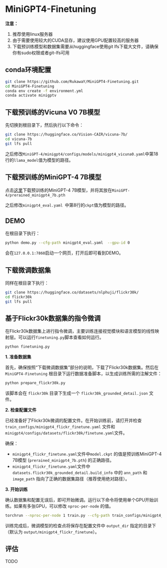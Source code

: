# MiniGPT4-Finetuning

**注意：**

1. 推荐使用linux服务器
2. 由于需要使用较大的CUDA显存，建议使用GPU配置较高的服务器
3. 下载预训练模型和数据集需要从huggingface使用git lfs下载大文件，请确保你有sudo权限或者git-lfs可用

## conda环境配置

```bash
git clone https://github.com/RukawaY/MiniGPT4-Finetuning.git
cd MiniGPT4-Finetuning
conda env create -f environment.yml
conda activate minigptv
```

## 下载预训练的Vicuna V0 7B模型

先切换到根目录下，然后执行以下命令：

```bash
git clone https://huggingface.co/Vision-CAIR/vicuna-7b/
cd vicuna-7b
git lfs pull
```

之后修改`MiniGPT-4/minigpt4/configs/models/minigpt4_vicuna0.yaml`中第18行的`llama_model`值为模型的路径。

## 下载预训练的MiniGPT-4 7B模型

点击[这里](https://drive.google.com/file/d/1RY9jV0dyqLX-o38LrumkKRh6Jtaop58R/view?usp=sharing)下载预训练的MiniGPT-4 7B模型，并将其放在`MiniGPT-4/prerained_minigpt4_7b.pth`

之后修改`minigpt4_eval.yaml `中第8行的`ckpt`值为模型的路径。

## DEMO

在根目录下执行：

```bash
python demo.py --cfg-path minigpt4_eval.yaml  --gpu-id 0
```

会在`127.0.0.1:7860`启动一个网页，打开后即可看到DEMO。

## 下载微调数据集

同样在根目录下执行：

```bash
git clone https://huggingface.co/datasets/nlphuji/flickr30k/
cd flickr30k
git lfs pull
```

## 基于Flickr30k数据集的指令微调

在Flickr30k数据集上进行指令微调，主要训练连接视觉模块和语言模型的线性映射层。可以运行`finetuning.py`脚本查看如何运行。

```bash
python finetuning.py
```

**1. 准备数据集**

首先，确保按照“下载微调数据集”部分的说明，下载了Flickr30k数据集。然后在 `MiniGPT4-Finetuning` 根目录下运行数据准备脚本，以生成训练所需的注解文件：

```bash
python prepare_flickr30k.py
```

该脚本会在 `flickr30k` 目录下生成一个 `flickr30k_grounded_detail.json` 文件。

**2. 检查配置文件**

已经准备好了Flickr30k微调的配置文件。在开始训练前，请打开并检查 `train_configs/minigpt4_flickr_finetune.yaml` 文件和`minigpt4/configs/datasets/flickr30k/finetune.yaml`文件。

确保：
- `minigpt4_flickr_finetune.yaml`文件中`model.ckpt` 的值是预训练MiniGPT-4 7B模型 (`prerained_minigpt4_7b.pth`) 的正确路径。
- `minigpt4_flickr_finetune.yaml`文件中`datasets.flickr30k_grounded_detail.build_info` 中的 `ann_path` 和 `image_path` 指向了正确的数据集路径（推荐使用绝对路径）。

**3. 开始训练**

确认数据集和配置无误后，即可开始微调。运行以下命令将使用单个GPU开始训练。如果有多张GPU，可以修改 `nproc-per-node` 的值。

```bash
torchrun --nproc-per-node 1 train.py --cfg-path train_configs/minigpt4_flickr_finetune.yaml
```

训练完成后，微调模型的检查点将保存在配置文件中 `output_dir` 指定的目录下（默认为 `output/minigpt4_flickr_finetune`）。

## 评估

TODO
